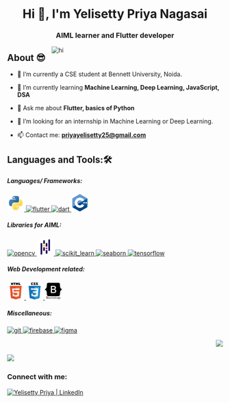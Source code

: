 <h1 align="center">Hi 👋, I'm Yelisetty Priya Nagasai</h1>
<h3 align="center">AIML learner and Flutter developer</h3>

<img align="right" alt="hi" width="400" src="https://user-images.githubusercontent.com/62280849/128853969-84ff61d3-28c0-418d-9946-341ea61c7dce.gif">

## About :sunglasses:

- 🔭 I’m currently a CSE student at Bennett University, Noida.

- 🌱 I’m currently learning **Machine Learning, Deep Learning, JavaScript, DSA**

- 💬 Ask me about **Flutter, basics of Python**

- 👯 I’m looking for an internship in Machine Learning or Deep Learning. 

- 📫 Contact me: **priyayelisetty25@gmail.com**

## Languages and Tools:🛠️

<p align="left" > 
  <h5>Languages/ Frameworks:</h5>
  
  <a href="https://www.python.org" target="_blank" rel="noreferrer"> <img src="https://raw.githubusercontent.com/devicons/devicon/master/icons/python/python-original.svg" alt="python" width="40" height="40"/> </a>
  <a href="https://flutter.dev" target="_blank" rel="noreferrer"> <img src="https://www.vectorlogo.zone/logos/flutterio/flutterio-icon.svg" alt="flutter" width="40" height="40"/> </a>
  <a href="https://dart.dev" target="_blank" rel="noreferrer"> <img src="https://www.vectorlogo.zone/logos/dartlang/dartlang-icon.svg" alt="dart" width="40" height="40"/> </a>
  <a href="https://www.w3schools.com/cpp/" target="_blank"> <img src="https://raw.githubusercontent.com/devicons/devicon/master/icons/cplusplus/cplusplus-original.svg" alt="cplusplus" width="40" height="40"/> </a>
  
  <h5>Libraries for AIML:</h5>
  
  <a href="https://opencv.org/" target="_blank" rel="noreferrer"> <img src="https://www.vectorlogo.zone/logos/opencv/opencv-icon.svg" alt="opencv" width="40" height="40"/> </a>
  <a href="https://pandas.pydata.org/" target="_blank" rel="noreferrer"> <img src="https://raw.githubusercontent.com/devicons/devicon/2ae2a900d2f041da66e950e4d48052658d850630/icons/pandas/pandas-original.svg" alt="pandas" width="40" height="40"/> </a>
  <a href="https://scikit-learn.org/" target="_blank" rel="noreferrer"> <img src="https://upload.wikimedia.org/wikipedia/commons/0/05/Scikit_learn_logo_small.svg" alt="scikit_learn" width="40" height="40"/> </a>
  <a href="https://seaborn.pydata.org/" target="_blank" rel="noreferrer"> <img src="https://seaborn.pydata.org/_images/logo-mark-lightbg.svg" alt="seaborn" width="40" height="40"/> </a>
  <a href="https://www.tensorflow.org" target="_blank" rel="noreferrer"> <img src="https://www.vectorlogo.zone/logos/tensorflow/tensorflow-icon.svg" alt="tensorflow" width="40" height="40"/> </a>
  
  <h5>Web Development related:</h5>
  
  <a href="https://www.w3.org/html/" target="_blank"> <img src="https://raw.githubusercontent.com/devicons/devicon/master/icons/html5/html5-original-wordmark.svg" alt="html5" width="40" height="40"/> </a>
  <a href="https://www.w3schools.com/css/" target="_blank"> <img src="https://raw.githubusercontent.com/devicons/devicon/master/icons/css3/css3-original-wordmark.svg" alt="css3" width="40" height="40"/> </a>
  <a href="https://getbootstrap.com" target="_blank" rel="noreferrer"> <img src="https://raw.githubusercontent.com/devicons/devicon/master/icons/bootstrap/bootstrap-plain-wordmark.svg" alt="bootstrap" width="40" height="40"/> </a>
  
  <h5>Miscellaneous:</h5>
  <a href="https://git-scm.com/" target="_blank"> <img src="https://www.vectorlogo.zone/logos/git-scm/git-scm-icon.svg" alt="git" width="40" height="40"/> </a>
  <a href="https://firebase.google.com/" target="_blank" rel="noreferrer"> <img src="https://www.vectorlogo.zone/logos/firebase/firebase-icon.svg" alt="firebase" width="40" height="40"/> </a>
  <a href="https://www.figma.com/" target="_blank" rel="noreferrer"> <img src="https://www.vectorlogo.zone/logos/figma/figma-icon.svg" alt="figma" width="40" height="40"/> </a> 
</p>
   
<img align="right" src="https://github-readme-stats.vercel.app/api/top-langs/?username=kiddo2507&theme=radical&title_color=8E2DE2&text_color=fff">
<br></br>
<img src="https://github-readme-stats.vercel.app/api?username=kiddo2507&show_icons=true&theme=radical&title_color=8E2DE2&text_color=fff&icon_color=8E2DE2">

<h3 align="left">Connect with me:</h3>
<p align="left">
  <a href="https://linkedin.com/in/yelisetty-priya-nagasai" target="blank"><img align="center" src="https://raw.githubusercontent.com/rahuldkjain/github-profile-readme-generator/master/src/images/icons/Social/linked-in-alt.svg" alt="Yelisetty Priya | LinkedIn" height="30" width="40" /></a>
</a>
</p>
